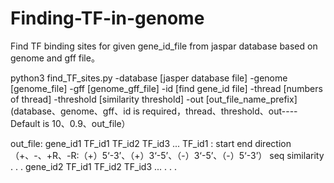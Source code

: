 # Finding-TF-in-genome
Find TF binding sites for given gene_id_file from jaspar database based on genome and gff file。

python3 find_TF_sites.py -database [jasper database file] -genome [genome_file] -gff [genome_gff_file] -id [find gene_id file] -thread [numbers of thread] -threshold [similarity threshold] -out [out_file_name_prefix] 
(database、genome、gff、id is required，thread、threshold、out----Default is 10、0.9、out_file）

out_file:
gene_id1 TF_id1 TF_id2 TF_id3 ...
TF_id1 : start end direction（+、-、+R、-R:（+）5‘-3’、（+）3‘-5’、（-）3‘-5’、（-）5‘-3’） seq similarity
.
.
.
gene_id2 TF_id1 TF_id2 TF_id3 ...
.
.
.
